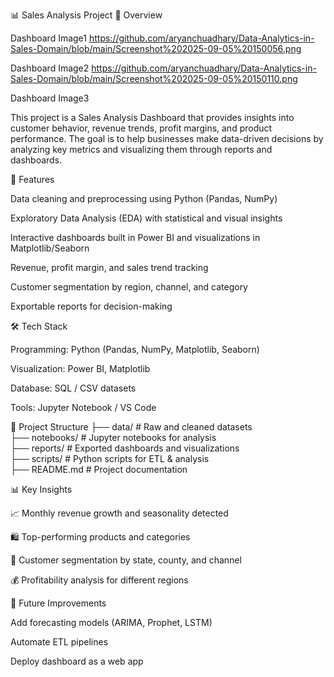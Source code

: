 📊 Sales Analysis Project
📌 Overview

Dashboard Image1
https://github.com/aryanchuadhary/Data-Analytics-in-Sales-Domain/blob/main/Screenshot%202025-09-05%20150056.png

Dashboard Image2
https://github.com/aryanchuadhary/Data-Analytics-in-Sales-Domain/blob/main/Screenshot%202025-09-05%20150110.png

Dashboard Image3


This project is a Sales Analysis Dashboard that provides insights into customer behavior, revenue trends, profit margins, and product performance.
The goal is to help businesses make data-driven decisions by analyzing key metrics and visualizing them through reports and dashboards.

🚀 Features

Data cleaning and preprocessing using Python (Pandas, NumPy)

Exploratory Data Analysis (EDA) with statistical and visual insights

Interactive dashboards built in Power BI and visualizations in Matplotlib/Seaborn

Revenue, profit margin, and sales trend tracking

Customer segmentation by region, channel, and category

Exportable reports for decision-making

🛠️ Tech Stack

Programming: Python (Pandas, NumPy, Matplotlib, Seaborn)

Visualization: Power BI, Matplotlib

Database: SQL / CSV datasets

Tools: Jupyter Notebook / VS Code

📂 Project Structure
├── data/                 # Raw and cleaned datasets  
├── notebooks/            # Jupyter notebooks for analysis  
├── reports/              # Exported dashboards and visualizations  
├── scripts/              # Python scripts for ETL & analysis  
├── README.md             # Project documentation  

📊 Key Insights

📈 Monthly revenue growth and seasonality detected

🛍️ Top-performing products and categories

👥 Customer segmentation by state, county, and channel

💰 Profitability analysis for different regions

📌 Future Improvements

Add forecasting models (ARIMA, Prophet, LSTM)

Automate ETL pipelines

Deploy dashboard as a web app

